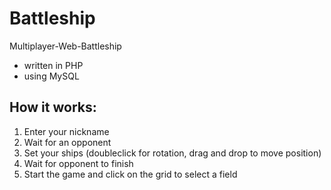 # Battleship

Multiplayer-Web-Battleship
- written in PHP
- using MySQL

## How it works:

1. Enter your nickname
2. Wait for an opponent
3. Set your ships (doubleclick for rotation, drag and drop to move position)
4. Wait for opponent to finish
5. Start the game and click on the grid to select a field